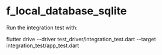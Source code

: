 # f_local_database_sqlite

Run the integration test with:

flutter drive --driver test_driver/integration_test.dart --target integration_test/app_test.dart
